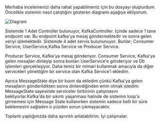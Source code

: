 Merhaba incelemenizi daha rahat yapabilmeniz için bu dosyayı oluşturdum.
Öncelikle sistemin nasıl çalıştığını gösteren diagramı aşağıya ekliyorum.

![Diagram](https://i.imgur.com/dq9Nz35.png)

Sistemde 1 Adet Controller bulunuyor, KafkaController.
İçinde sadece 1 tane endpoint var. Bu endpoint kafka'ya mesaj göndermektedir ve sonra gelen veriyi işlemektedir.
Sistemde 4 adet servis bulununuyor. Bunlar;
Consumer Service, UserService,Kafka Service ve Producer Service.

Producer Service, Kafka'ya mesaj gönderiyor.
Consumer Service, Kafka'ya gelen mesajları dinleyip sonra bunları UserService'e gönderiyor ve Db işlemleri gerçekleşiyor.
Daha temiz bir mimari kullanmak amacıyla da diğer serviceleri yönettiğim bir service olan Kafka Service'i ekledim.

Ayrıca MessageState diye bir kısım da ekledim çünkü Kafka'ya gelen mesajların gönderildikten sonra dinlendiğinden emin olmak istedim.
MessageState sayesinde serviceler birbirinin çalışmasını bekliyorlar.Kafka'da bir sıkıntı yaşanması halinde de sistemin loop'a girmemesi için Message State kullanırken sistemin sadece belli bir süre beklemesini sağladım o yüzden sorun çıkmayacaktır.

Toplantı yaptığımzda daha ayrıntılı anlatabilirim. İyi çalışmalar.




